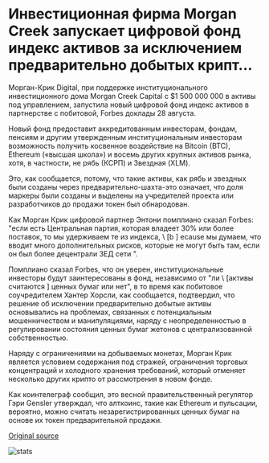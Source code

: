 # Инвестиционная фирма Morgan Creek запускает цифровой фонд индекс активов за исключением предварительно добытых крипт...

Морган-Крик Digital, при поддержке институционального инвестиционного дома Morgan Creek Capital с $1 500 000 000 в активы под управлением, запустила новый цифровой фонд индекс активов в партнерстве с побитовой, Forbes доклады 28 августа.

Новый фонд предоставит аккредитованным инвесторам, фондам, пенсиям и другим утвержденным институциональным инвесторам возможность получить косвенное воздействие на Bitcoin (BTC), Ethereum («высшая школа») и восемь других крупных активов рынка, хотя, в частности, не рябь (КСРП) и Звездная (XLM).

Это, как сообщается, потому, что такие активы, как рябь и звездных были созданы через предварительно-шахта-это означает, что доля маркеры были созданы и выделены на учредителей проекта или разработчиков до продажи токен был обнародован.

Как Морган Крик цифровой партнер Энтони помплиано сказал Forbes: "если есть Центральная партия, которая владеет 30% или более поставок, то мы удерживаем те из индекса, \ [b \] ecause мы думаем, что вводит много дополнительных рисков, которые не могут быть там, если он был более децентрали ЗЕД сети ".

Помплиано сказал Forbes, что он уверен, институциональные инвесторы будут заинтересованы в фонд, независимо от "ли \ [активы считаются \] ценных бумаг или нет", в то время как побитовое соучредителем Хантер Хорсли, как сообщается, подтвердил, что решение об исключении предварительно добытые активы основывались на проблемах, связанных с потенциальным мошенничеством и манипуляциями, наряду с неопределенностью в регулировании состояния ценных бумаг жетонов с централизованной собственностью.

Наряду с ограничениями на добываемых монетах, Морган Крик является условием содержания под стражей, ограничения торговых концентраций и холодного хранения требований, который отменяет несколько других крипто от рассмотрения в новом фонде.

Как коинтелеграф сообщил, это весной правительственный регулятор Гэри Gensler утверждал, что алткоинс, такие как Ethereum и пульсации, вероятно, можно считать незарегистрированных ценных бумаг на основе их токен предварительной продажи.

[Original source](https://cointelegraph.com/news/investment-firm-morgan-creek-launches-digital-asset-index-fund-excluding-pre-mined-cryptos)

![stats](https://c.statcounter.com/11760860/0/a89fa40b/1/ "stats")